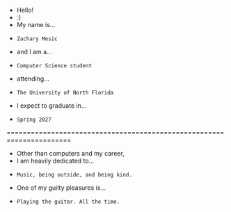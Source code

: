 - Hello!
- :)
- My name is...
-     Zachary Mesic
- and I am a...
-     Computer Science student
- attending...
-     The University of North Florida
- I expect to graduate in...
-     Spring 2027
======================================================================
- Other than computers and my career,
-   I am heavily dedicated to...
-     Music, being outside, and being kind.
-   One of my guilty pleasures is...
-     Playing the guitar. All the time.
